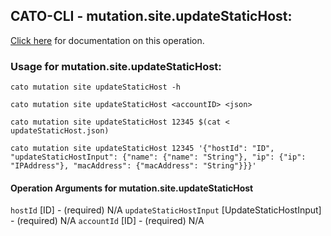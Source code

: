 
## CATO-CLI - mutation.site.updateStaticHost:
[Click here](https://api.catonetworks.com/documentation/#mutation-updateStaticHost) for documentation on this operation.

### Usage for mutation.site.updateStaticHost:

`cato mutation site updateStaticHost -h`

`cato mutation site updateStaticHost <accountID> <json>`

`cato mutation site updateStaticHost 12345 $(cat < updateStaticHost.json)`

`cato mutation site updateStaticHost 12345 '{"hostId": "ID", "updateStaticHostInput": {"name": {"name": "String"}, "ip": {"ip": "IPAddress"}, "macAddress": {"macAddress": "String"}}}'`

#### Operation Arguments for mutation.site.updateStaticHost ####
`hostId` [ID] - (required) N/A 
`updateStaticHostInput` [UpdateStaticHostInput] - (required) N/A 
`accountId` [ID] - (required) N/A 
